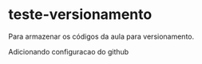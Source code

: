 # teste-versionamento
Para armazenar os códigos da aula para versionamento.

Adicionando configuracao do github